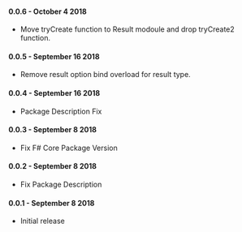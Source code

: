 #### 0.0.6 - October 4 2018
* Move tryCreate function to Result modoule and drop tryCreate2 function.

#### 0.0.5 - September 16 2018
* Remove result option bind overload for result type.

#### 0.0.4 - September 16 2018
* Package Description Fix

#### 0.0.3 - September 8 2018
* Fix F# Core Package Version

#### 0.0.2 - September 8 2018
* Fix Package Description

#### 0.0.1 - September 8 2018
* Initial release